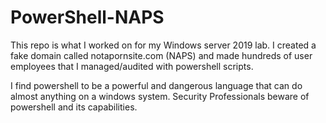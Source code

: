# PowerShell-NAPS

This repo is what I worked on for my Windows server 2019 lab. I created a fake domain called notapornsite.com (NAPS) and made hundreds of user employees that I managed/audited with powershell scripts.

I find powershell to be a powerful and dangerous language that can do almost anything on a windows system. 
Security Professionals beware of powershell and its capabilities. 
